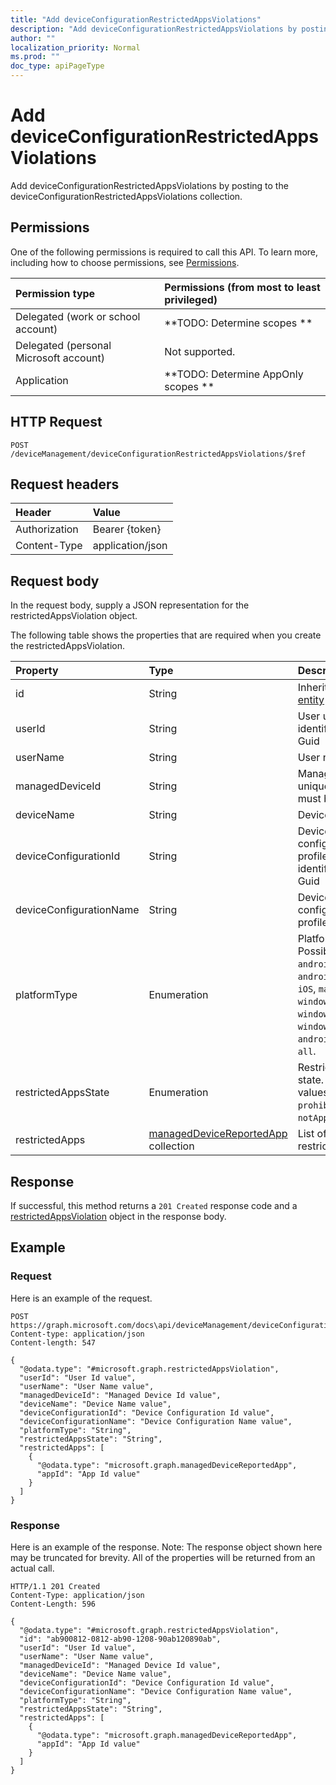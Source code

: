 ```yaml
---
title: "Add deviceConfigurationRestrictedAppsViolations"
description: "Add deviceConfigurationRestrictedAppsViolations by posting to the deviceConfigurationRestrictedAppsViolations collection."
author: ""
localization_priority: Normal
ms.prod: ""
doc_type: apiPageType
---
```


# Add deviceConfigurationRestrictedAppsViolations

Add deviceConfigurationRestrictedAppsViolations by posting to the deviceConfigurationRestrictedAppsViolations collection.

## Permissions
One of the following permissions is required to call this API. To learn more, including how to choose permissions, see [Permissions](/concepts/permissions-reference.md).

|Permission type|Permissions (from most to least privileged)|
|:---|:---|
|Delegated (work or school account)|**TODO: Determine scopes **|
|Delegated (personal Microsoft account)|Not supported.|
|Application|**TODO: Determine AppOnly scopes **|

## HTTP Request
<!-- {
  "blockType": "ignored"
}
-->
``` http
POST /deviceManagement/deviceConfigurationRestrictedAppsViolations/$ref
```

## Request headers
|Header|Value|
|:---|:---|
|Authorization|Bearer {token}|
|Content-Type|application/json|

## Request body
In the request body, supply a JSON representation for the restrictedAppsViolation object.

The following table shows the properties that are required when you create the restrictedAppsViolation.

|Property|Type|Description|
|:---|:---|:---|
|id|String| Inherited from [entity](../resources/entity.md)|
|userId|String|User unique identifier, must be Guid|
|userName|String|User name|
|managedDeviceId|String|Managed device unique identifier, must be Guid|
|deviceName|String|Device name|
|deviceConfigurationId|String|Device configuration profile unique identifier, must be Guid|
|deviceConfigurationName|String|Device configuration profile name|
|platformType|Enumeration|Platform type. Possible values are: `android`, `androidForWork`, `iOS`, `macOS`, `windowsPhone81`, `windows81AndLater`, `windows10AndLater`, `androidWorkProfile`, `all`.|
|restrictedAppsState|Enumeration|Restricted apps state. Possible values are: `prohibitedApps`, `notApprovedApps`.|
|restrictedApps|[managedDeviceReportedApp](../resources/managedDeviceReportedApp.md) collection|List of violated restricted apps|



## Response
If successful, this method returns a `201 Created` response code and a [restrictedAppsViolation](../resources/restrictedappsviolation.md) object in the response body.

## Example

### Request
Here is an example of the request.
<!-- {
  "blockType": "request",
  "name": "create_restrictedappsviolation_from_"
}
-->
``` http
POST https://graph.microsoft.com/docs\api/deviceManagement/deviceConfigurationRestrictedAppsViolations
Content-type: application/json
Content-length: 547

{
  "@odata.type": "#microsoft.graph.restrictedAppsViolation",
  "userId": "User Id value",
  "userName": "User Name value",
  "managedDeviceId": "Managed Device Id value",
  "deviceName": "Device Name value",
  "deviceConfigurationId": "Device Configuration Id value",
  "deviceConfigurationName": "Device Configuration Name value",
  "platformType": "String",
  "restrictedAppsState": "String",
  "restrictedApps": [
    {
      "@odata.type": "microsoft.graph.managedDeviceReportedApp",
      "appId": "App Id value"
    }
  ]
}
```

### Response
Here is an example of the response. Note: The response object shown here may be truncated for brevity. All of the properties will be returned from an actual call.
<!-- {
  "blockType": "response",
  "truncated": true,
  "@odata.type": "microsoft.graph.restrictedappsviolation"
}
-->
``` http
HTTP/1.1 201 Created
Content-Type: application/json
Content-Length: 596

{
  "@odata.type": "#microsoft.graph.restrictedAppsViolation",
  "id": "ab900812-0812-ab90-1208-90ab120890ab",
  "userId": "User Id value",
  "userName": "User Name value",
  "managedDeviceId": "Managed Device Id value",
  "deviceName": "Device Name value",
  "deviceConfigurationId": "Device Configuration Id value",
  "deviceConfigurationName": "Device Configuration Name value",
  "platformType": "String",
  "restrictedAppsState": "String",
  "restrictedApps": [
    {
      "@odata.type": "microsoft.graph.managedDeviceReportedApp",
      "appId": "App Id value"
    }
  ]
}
```

